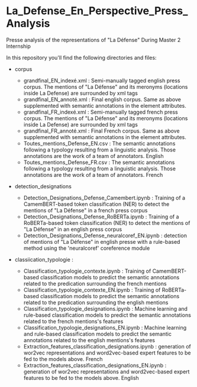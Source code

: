 # La_Defense_En_Perspective_Press_Analysis
Presse analysis of the representations of "La Défense" During Master 2 Internship


In this repository you'll find the following directories and files:

- corpus 
  - grandfinal_EN_indexé.xml : Semi-manually tagged english press corpus. The mentions of "La Défense" and its meronyms (locations inside La Defense) are surrounded by xml tags
  - grandfinal_EN_annoté.xml : Final english corpus. Same as above supplemented with semantic annotations in the element attributes.
  - grandfinal_FR_indexé.xml : Semi-manually tagged french press corpus. The mentions of "La Défense" and its meronyms (locations inside La Defense) are surrounded by xml tags
  - grandfinal_FR_annoté.xml : Final French corpus. Same as above supplemented with semantic annotations in the element attributes. 
  - Toutes_mentions_Defense_EN.csv : The semantic annotations following a typology resulting from a linguistic analysis. Those annotations are the work of a team of annotators. English
  - Toutes_mentions_Defense_FR.csv : The semantic annotations following a typology resulting from a linguistic analysis. Those annotations are the work of a team of annotators. French

- detection_designations 
  - Detection_Designations_Defense_Camembert.ipynb : Training of a CamemBERT-based token classification (NER) to detect the mentions of "La Défense" in a french press corpus
  - Detection_Designations_Defense_RoBERTa.ipynb : Training of a RoBERTa-based token classification (NER) to detect the mentions of "La Défense" in an english press corpus
  - Detection_Designations_Defense_neuralcoref_EN.ipynb : detection of mentions of "La Défense" in english presse with a rule-based method using the 'neuralcoref' coreference module
  
- classiication_typologie :
  - Classification_typologie_contexte.ipynb : Training of CamemBERT-based classification models to predict the semantic annotations related to the predication surrounding the french mentions
  - Classification_typologie_contexte_EN.ipynb : Training of RoBERTa-based classification models to predict the semantic annotations related to the predication surrounding the english mentions
  - Classification_typologie_designations.ipynb : Machine learning and rule-based classification models to predict the semantic annotations related to the french mentions's features
  - Classification_typologie_designations_EN.ipynb : Machine learning and rule-based classification models to predict the semantic annotations related to the english mentions's features
  - Extraction_features_classification_designations.ipynb : generation of wor2vec representations and word2vec-based expert features to be fed to the models above. French
  - Extraction_features_classification_designations_EN.ipynb : generation of wor2vec representations and word2vec-based expert features to be fed to the models above. English
